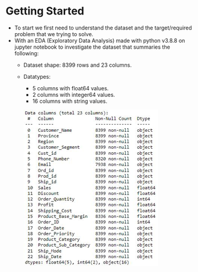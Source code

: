 # Getting Started

* To start we first need to understand the dataset and the target/required problem that we trying to solve.
* With an EDA (Exploratory Data Analysis) made with python v3.8.8 on jupyter notebook to investigate the dataset that summaries the following:
  * Dataset shape: 8399 rows and 23 columns.
  * Datatypes:
    * 5 columns with float64 values.
    * 2 columns with integer64 values.
    * 16 columns with string values.

    ![Screenshot](Images/dataset_info.JPG)
